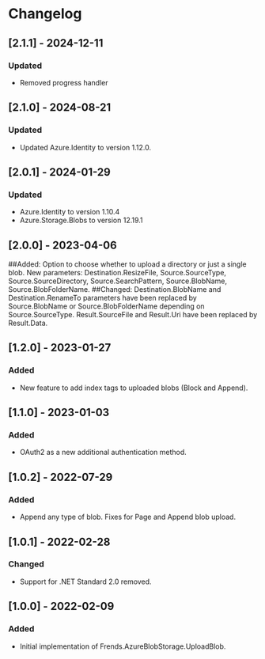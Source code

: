 # Changelog

## [2.1.1] - 2024-12-11
### Updated
- Removed progress handler

## [2.1.0] - 2024-08-21
### Updated
- Updated Azure.Identity to version 1.12.0.

## [2.0.1] - 2024-01-29
### Updated
- Azure.Identity to version 1.10.4
- Azure.Storage.Blobs to version 12.19.1

## [2.0.0] - 2023-04-06
##Added:
Option to choose whether to upload a directory or just a single blob.
New parameters: Destination.ResizeFile, Source.SourceType, Source.SourceDirectory, Source.SearchPattern, Source.BlobName, Source.BlobFolderName.
##Changed:
Destination.BlobName and Destination.RenameTo parameters have been replaced by Source.BlobName or Source.BlobFolderName depending on Source.SourceType.
Result.SourceFile and Result.Uri have been replaced by Result.Data.

## [1.2.0] - 2023-01-27
### Added
- New feature to add index tags to uploaded blobs (Block and Append).

## [1.1.0] - 2023-01-03
### Added
- OAuth2 as a new additional authentication method.

## [1.0.2] - 2022-07-29
### Added
- Append any type of blob. Fixes for Page and Append blob upload.

## [1.0.1] - 2022-02-28
### Changed
- Support for .NET Standard 2.0 removed.

## [1.0.0] - 2022-02-09
### Added
- Initial implementation of Frends.AzureBlobStorage.UploadBlob.
